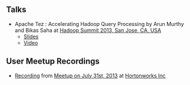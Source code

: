 <!--
   Licensed to the Apache Software Foundation (ASF) under one or more
   contributor license agreements.  See the NOTICE file distributed with
   this work for additional information regarding copyright ownership.
   The ASF licenses this file to You under the Apache License, Version 2.0
   (the "License"); you may not use this file except in compliance with
   the License.  You may obtain a copy of the License at

       http://www.apache.org/licenses/LICENSE-2.0

   Unless required by applicable law or agreed to in writing, software
   distributed under the License is distributed on an "AS IS" BASIS,
   WITHOUT WARRANTIES OR CONDITIONS OF ANY KIND, either express or implied.
   See the License for the specific language governing permissions and
   limitations under the License.
-->

<head><title>Presentations and Talks on Tez</title></head>

Talks
-----
-   Apache Tez : Accelerating Hadoop Query Processing by Arun Murthy and
    Bikas Saha at [Hadoop Summit 2013, San Jose, CA, USA](http://hadoopsummit.org/san-jose/)
    -   [Slides](http://www.slideshare.net/Hadoop_Summit/murhty-saha-june26255pmroom212)
    -   [Video](http://www.youtube.com/watch?v=9ZLLzlsz7h8)

User Meetup Recordings
----------------------

-   [Recording](https://hortonworks.webex.com/hortonworks/ldr.php?AT=pb&amp;SP=MC&amp;rID=125516477&amp;rKey=d147a3c924b64496)
    from [Meetup on July 31st, 2013](http://www.meetup.com/Apache-Tez-User-Group/events/130852782/)
    at [Hortonworks Inc](http://hortonworks.com)
